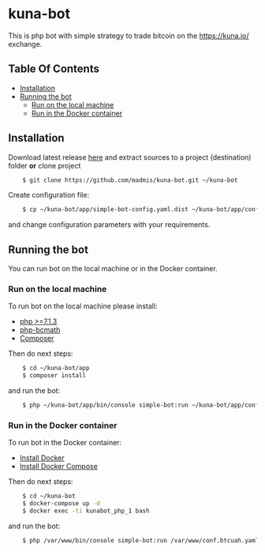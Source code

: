 # kuna-bot

This is php bot with simple strategy to trade bitcoin 
on the https://kuna.io/ exchange.

## Table Of Contents

- [Installation](#installation)
- [Running the bot](#running-the-bot)
    - [Run on the local machine](#run-on-the-local-machine)
    - [Run in the Docker container](#run-in-the-docker-container)


## Installation

Download latest release [here](https://github.com/madmis/kuna-bot/releases) 
and extract sources to a project (destination) folder **or** clone project
```bash
    $ git clone https://github.com/madmis/kuna-bot.git ~/kuna-bot
```

Create configuration file:
```bash
    $ cp ~/kuna-bot/app/simple-bot-config.yaml.dist ~/kuna-bot/app/conf.btcuah.yaml
```
and change configuration parameters with your requirements.


## Running the bot

You can run bot on the local machine or in the Docker container.

### Run on the local machine
To run bot on the local machine please install: 
* [php >=7.1.3](http://php.net/manual/en/install.php)
* [php-bcmath](http://php.net/manual/en/book.bc.php)
* [Сomposer](https://getcomposer.org/doc/00-intro.md)

Then do next steps:
```bash
    $ cd ~/kuna-bot/app
    $ composer install
```
and run the bot:
```bash
    $ php ~/kuna-bot/app/bin/console simple-bot:run ~/kuna-bot/app/conf.btcuah.yaml 
```


### Run in the Docker container 
To run bot in the Docker container:
* [Install Docker](https://docs.docker.com/engine/installation/)
* [Install Docker Compose](https://docs.docker.com/compose/install/)

Then do next steps:
```bash
    $ cd ~/kuna-bot
    $ docker-compose up -d
    $ docker exec -ti kunabot_php_1 bash
```
and run the bot:
```bash
    $ php /var/www/bin/console simple-bot:run /var/www/conf.btcuah.yaml 
```
